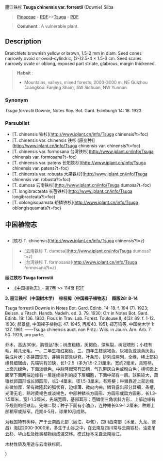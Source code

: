 丽江铁杉 **Tsuga chinensis var. forrestii** (Downie) Silba

> [Pinaceae](http://www.iplant.cn/info/Pinaceae?t=foc) - [PDF](http://www.iplant.cn/foc/pdf/Pinaceae.pdf)>>[Tsuga](http://www.iplant.cn/info/Tsuga?t=foc) - [PDF](http://www.iplant.cn/foc/pdf/Tsuga.pdf)

> **Comment** : 
> A vulnerable plant.

## Description

Branchlets brownish yellow or brown, 1.5-2 mm in diam. Seed cones narrowly ovoid or ovoid-cylindric, (2-)2.5-4 ×  1.5-3 cm. Seed scales narrowly ovate or oblong, exposed part striate, glabrous, margin thickened.

> **Habait** : 
>*  Mountains, valleys, mixed forests; 2000-3000 m. NE Guizhou (Jiangkou: Fanjing Shan), SW Sichuan, NW Yunnan

### Synonym
*Tsuga forrestii* Downie, Notes Roy. Bot. Gard. Edinburgh 14: 18. 1923.

### Parsublist

* [T.  chinensis  铁杉](http://www.iplant.cn/info/Tsuga chinensis?t=foc)
* [T.  chinensis var. chinensis  铁杉 (原变种)](http://www.iplant.cn/info/Tsuga chinensis var. chinensis?t=foc)
* [T.  chinensis var. formosana  台湾铁杉](http://www.iplant.cn/info/Tsuga chinensis var. formosana?t=foc)
* [T.  chinensis var. patens  长阳铁杉](http://www.iplant.cn/info/Tsuga chinensis var. patens?t=foc)
* [T.  chinensis var. robusta  大果铁杉](http://www.iplant.cn/info/Tsuga chinensis var. robusta?t=foc)
* [T.  dumosa  云南铁杉](http://www.iplant.cn/info/Tsuga dumosa?t=foc)
* [T.  longibracteata  长苞铁杉](http://www.iplant.cn/info/Tsuga longibracteata?t=foc)
* [T.  oblongisquamata  矩鳞铁杉](http://www.iplant.cn/info/Tsuga oblongisquamata?t=foc)

## 中国植物志

## 
* [铁杉  T.  chinensis](http://www.iplant.cn/info/Tsuga chinensis?t=z)
> * [云南铁杉  T.  dumosa](http://www.iplant.cn/info/Tsuga dumosa?t=z)
> * [台湾铁杉  T.  formosana](http://www.iplant.cn/info/Tsuga formosana?t=z)

**丽江铁杉 Tsuga forrestii**

* [《中国植物志》](http://www.iplant.cn/frps)- [第7卷](http://www.iplant.cn/frps/vol/7) >> 114页 [PDF](http://www.iplant.cn/frps/pdf/7/114.pdf)

**3. 丽江铁杉（中国树木学）　棕枝栂（中国裸子植物志）　图版28: 8-14**

Tsuga forrestii Downie in Notes Bot. Gard. Edinb. 14: 18. f. 194 (7). 1923; Beissn. u Fitsch. Handb. Nadelh. ed. 3. 79. 1930; Orr in Notes Bot. Gard. Edinb. 18: 136. 1933; Flous in Trav. Lab. Forest. Toulouse Ⅱ, 4(3): 89. f. 1-12. 1936; 郝景盛, 中国裸子植物志 47. 1945, 再版40. 1951; 郑万钧等, 中国树木学 1: 137. 1961. ——Tsuga chinensis auct. non Pritz.: Wils. in Journ. Arn. Arb. 7: 50. 1926, pro parte.

乔木，高达30米，胸径达1米；树皮粗糙，灰褐色，深纵裂，树冠塔形；小枝有毛，稀几无毛，一、二年生枝红褐色，三、四年生枝淡褐色、灰褐色或淡黄灰色，裂成片状；冬芽圆球形，芽鳞背部具纵脊。叶条形，排列成两列，全缘，稀上部边缘具细锯齿，先端钝有凹缺，长1-2.5（多为1.5-2.2)厘米，宽约2毫米，具短柄，上面光绿色，下面淡绿色，中脉隆起常有凹槽，气孔带灰白色或粉白色；横切面上面至下面两端边缘有一层连续排列的皮下层细胞，下面中部有一层。球果较大，圆锥状卵圆形或长卵圆形，长2-4厘米，径1.5-3厘米，有短梗；种鳞靠近上部边缘处微加厚，常有微隆起的弧状脊，边缘薄、微向内曲，鳞背露出部分具细，条槽，光滑无毛，熟时黄褐色或淡褐色，中部种鳞长方圆形、方圆形或扁方圆形，长1.3-1.5厘米，宽1-1.3厘米，先端宽圆，基部耳形；苞鳞倒三角状斜方形，上部边缘有不规则的细缺齿，先端二裂；种子下面有小油点，连种翅长0.9-1.2厘米，种翅上部稍窄或渐窄。花期4-5月，球果10月成熟。

为我国特有树种，产于云南西北部（丽江、中甸），四川西南部（木里、九龙、德昌）海拔2000-3000米，多生于山谷之中，在云南及四川常与云南铁杉、油麦吊云杉、华山松及栎类植物组成混交林。模式标本采自云南丽江。

木材性质及用途与云南铁杉同。

}